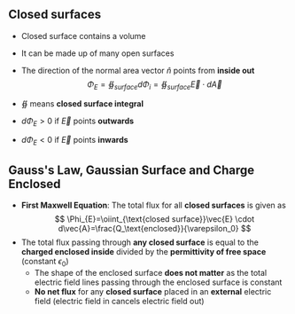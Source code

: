 ## Closed surfaces
- Closed surface contains a volume $\newcommand{\oiint}{{\subset\!\supset} \mathllap{\iint}}\newcommand{\oiiint}{{\Large{\subset\!\supset}} \mathllap{\iiint}}$
- It can be made up of many open surfaces
- The direction of the normal area vector $\hat{n}$ points from **inside out**
$$ \Phi_E = \oiint_{surface} d\Phi_i = \oiint_{surface} \vec{E} \cdot d\vec{A} $$

- $\oiint$ means **closed surface integral**
- $d\Phi_E > 0$ if $\vec{E}$ points **outwards**
- $d\Phi_E < 0$ if $\vec{E}$ points **inwards**
## Gauss's Law, Gaussian Surface and Charge Enclosed
- **First Maxwell Equation**: The total flux for all **closed surfaces** is given as
$$
\Phi_{E}=\oiint_{\text{closed surface}}\vec{E} \cdot d\vec{A}=\frac{Q_\text{enclosed}}{\varepsilon_0}
$$
- The total flux passing through **any closed surface** is equal to the **charged enclosed inside** divided by the **permittivity of free space** (constant $\epsilon_0$) 
  - The shape of the enclosed surface **does not matter** as the total electric field lines passing through the enclosed surface is constant
  - **No net flux** for any **closed surface** placed in an **external** electric field (electric field in cancels electric field out)